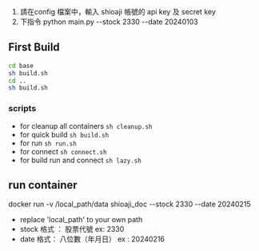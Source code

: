 1. 請在config 檔案中，輸入 shioaji 帳號的 api key 及 secret key
2. 下指令 python main.py --stock 2330 --date 20240103

<!-- ## build image
docker build -t shioaji_doc . -->

## First Build
```sh
cd base
sh build.sh
cd ..
sh build.sh
```

### scripts
- for cleanup all containers `sh cleanup.sh`
- for quick build `sh build.sh`
- for run `sh run.sh`
- for connect `sh connect.sh`
- for build run and connect `sh lazy.sh`

## run container
docker run -v /local_path/data shioaji_doc --stock 2330 --date 20240215
- replace 'local_path' to your own path
- stock 格式 ： 股票代號 ex: 2330
- date 格式： 八位數（年月日） ex : 20240216

